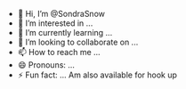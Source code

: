 - 👋 Hi, I’m @SondraSnow
- 👀 I’m interested in ...
- 🌱 I’m currently learning ...
- 💞️ I’m looking to collaborate on ...
- 📫 How to reach me ...
- 😄 Pronouns: ...
- ⚡ Fun fact: ...
Am also available for hook up
<!---
SondraSnow/SondraSnow is a ✨ special ✨ repository because its `README.md` (this file) appears on your GitHub profile.
You can click the Preview link to take a look at your changes.
--->
